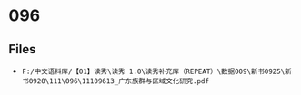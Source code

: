 # 096

## Files

- `F:/中文语料库/【01】读秀\读秀 1.0\读秀补充库（REPEAT）\数据009\新书0925\新书0920\111\096\11109613_广东族群与区域文化研究.pdf`
